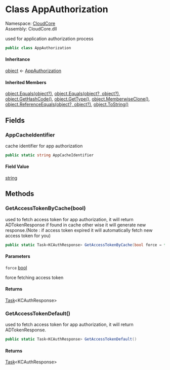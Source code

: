 #  Class AppAuthorization

Namespace: [CloudCore](CloudCore.md)  
Assembly: CloudCore.dll  

used for application authorization process

```csharp
public class AppAuthorization
```

#### Inheritance

[object](https://learn.microsoft.com/dotnet/api/system.object) ← 
[AppAuthorization](CloudCore.AppAuthorization.md)

#### Inherited Members

[object.Equals\(object?\)](https://learn.microsoft.com/dotnet/api/system.object.equals\#system\-object\-equals\(system\-object\)), 
[object.Equals\(object?, object?\)](https://learn.microsoft.com/dotnet/api/system.object.equals\#system\-object\-equals\(system\-object\-system\-object\)), 
[object.GetHashCode\(\)](https://learn.microsoft.com/dotnet/api/system.object.gethashcode), 
[object.GetType\(\)](https://learn.microsoft.com/dotnet/api/system.object.gettype), 
[object.MemberwiseClone\(\)](https://learn.microsoft.com/dotnet/api/system.object.memberwiseclone), 
[object.ReferenceEquals\(object?, object?\)](https://learn.microsoft.com/dotnet/api/system.object.referenceequals), 
[object.ToString\(\)](https://learn.microsoft.com/dotnet/api/system.object.tostring)

## Fields

###  AppCacheIdentifier

cache identifier for app authorization

```csharp
public static string AppCacheIdentifier
```

#### Field Value

 [string](https://learn.microsoft.com/dotnet/api/system.string)

## Methods

###  GetAccessTokenByCache\(bool\)

used to fetch access token for app authorization, it will return ADTokenResponse if found in cache other wise it will generate new response.(Note : if access token expired it will automatically fetch new access token for you)

```csharp
public static Task<KCAuthResponse> GetAccessTokenByCache(bool force = false)
```

#### Parameters

`force` [bool](https://learn.microsoft.com/dotnet/api/system.boolean)

force fetching access token

#### Returns

 [Task](https://learn.microsoft.com/dotnet/api/system.threading.tasks.task\-1)<KCAuthResponse\>

###  GetAccessTokenDefault\(\)

used to fetch access token for app authorization, it will return ADTokenResponse.

```csharp
public static Task<KCAuthResponse> GetAccessTokenDefault()
```

#### Returns

 [Task](https://learn.microsoft.com/dotnet/api/system.threading.tasks.task\-1)<KCAuthResponse\>

